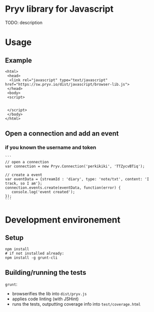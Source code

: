 # Pryv library for Javascript

TODO: description


# Usage

## Example

	<html>
	 <head>
	  <link rel="javascript" type="text/javascript" href="https://sw.pryv.io/dist/javascript/browser-lib.js">
	 </head>
	 <body>
	 <script>
	 
	 
	 </script>
	 </body>
	</html>
	
## Open a connection and add an event


### if you known the username and token
	
	```
	// open a connection
	var connection = new Pryv.Connection('perkikiki', 'TTZycvBTiq');
	
	// create a event 
	var eventData = {streamId : 'diary', type: 'note/txt', content: 'I track, so I am'};
	connection.events.create(eventData, function(error) { 
	   console.log('event created');
	});
    ```


# Development environement


## Setup

```
npm install
# if not installed already:
npm install -g grunt-cli
```

## Building/running the tests

`grunt`:

- browserifies the lib into `dist/pryv.js`
- applies code linting (with JSHint)
- runs the tests, outputting coverage info into `test/coverage.html`
